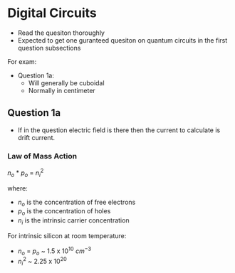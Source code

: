 # Digital Circuits

* Read the quesiton thoroughly
* Expected to get one guranteed quesiton on quantum circuits in the first question subsections

For exam:
* Question 1a:
  * Will generally be cuboidal
  * Normally in centimeter
  

## Question 1a
* If in the question electric field is there then the current to calculate is drift current.

### Law of Mass Action 

$n_{o}$ * $p_{o}$ = $n_{i}^{2}$
 
where:
* $n_{o}$ is the concentration of free electrons 
* $p_{o}$ is the concentration of holes
* $n_{i}$ is the intrinsic carrier concentration

For intrinsic silicon at room temperature:

* $n_{o}$ = $p_{o}$ ~ 1.5 x $10^{10}$ $cm^{-3}$
* $n_{i}^{2}$ ~ 2.25 x $10^{20}$


